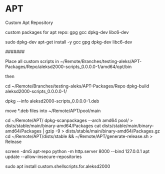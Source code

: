 # APT
Custom Apt Repository

custom packages for apt repo: gpg gcc dpkg-dev libc6-dev

sudo dpkg-dev apt-get install -y gcc gpg dpkg-dev libc6-dev

#######

Place all custom scripts in ~/Remote/Branches/testing-aleks/APT-Packages/Repo/aleksd2000-scripts_0.0.0.0-1/amd64/opt/bin

then

cd ~/Remote/Branches/testing-aleks/APT-Packages/Repo
dpkg-build aleksd2000-scripts_0.0.0.0-1/

dpkg --info aleksd2000-scripts_0.0.0.0-1.deb

move *.deb files into ~/Remote/APT/pool/main

cd ~/Remote/APT/
dpkg-scanpackages --arch amd64 pool/ > dists/stable/main/binary-amd64/Packages
cat dists/stable/main/binary-amd64/Packages | gzip -9 > dists/stable/main/binary-amd64/Packages.gz
cd ~/Remote/APT/dists/stable && ~/Remote/APT/generate-release.sh > Release

screen -dmS apt-repo python -m http.server 8000 --bind 127.0.0.1
apt update --allow-insecure-repositories

sudo apt install custom.shellscripts.for.aleksd2000
